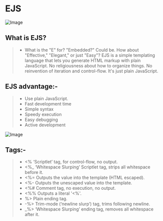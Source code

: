 # EJS

![Image](https://www.geeksread.com/wp-content/uploads/2018/06/EJS-Conditionals-and-Loops.png)

## What is EJS?
> -  What is the "E" for? "Embedded?" Could be. How about "Effective," "Elegant," or just "Easy"? EJS is a simple templating language that lets you generate HTML markup with plain JavaScript. No religiousness about how to organize things. No reinvention of iteration and control-flow. It's just plain JavaScript.


## EJS advantage:-
> - Use plain JavaScript.
> - Fast development time
> - Simple syntax
> - Speedy execution
> - Easy debugging
> - Active development
> 
![Image](https://cdn-images-1.medium.com/fit/t/1600/480/1*erMDckiFM58I-fh2ZA4Lsw.jpeg)

## Tags:-
> - <% ‘Scriptlet’ tag, for control-flow, no output.
> - <%_ ‘Whitespace Slurping’ Scriptlet tag, strips all whitespace before it.
> - <%= Outputs the value into the template (HTML escaped).
> - <%- Outputs the unescaped value into the template.
> - <%# Comment tag, no execution, no output.
> - <%% Outputs a literal '<%'.
> - %> Plain ending tag.
> - -%> Trim-mode (‘newline slurp’) tag, trims following newline.
> - _%> ‘Whitespace Slurping’ ending tag, removes all whitespace after it.


